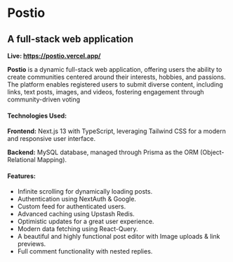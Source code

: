 # Postio 

## A full-stack web application
**Live: https://postio.vercel.app/**

**Postio** is a dynamic full-stack web application, offering users the ability to
create communities centered around their interests, hobbies, and passions.
The platform enables registered users to submit diverse content, including
links, text posts, images, and videos, fostering engagement through
community-driven voting


#### Technologies Used:
**Frontend:** Next.js 13 with TypeScript, leveraging Tailwind CSS for a
modern and responsive user interface. <br/>

**Backend:** MySQL database, managed through Prisma as the ORM
(Object-Relational Mapping).

#### Features:
- Infinite scrolling for dynamically loading posts.
- Authentication using NextAuth & Google.
- Custom feed for authenticated users.
- Advanced caching using Upstash Redis.
- Optimistic updates for a great user experience.
- Modern data fetching using React-Query.
- A beautiful and highly functional post editor with Image uploads & link previews.
- Full comment functionality with nested replies.
